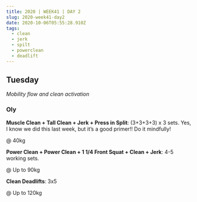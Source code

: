 ```yaml
---
title: 2020 | WEEK41 | DAY 2
slug: 2020-week41-day2
date: 2020-10-06T05:55:28.910Z
tags:
  - clean
  - jerk
  - spilt
  - powerclean
  - deadlift
---
```

## Tuesday

*Mobility flow and clean activation*

### Oly

**Muscle Clean + Tall Clean + Jerk + Press in Split**: (3+3+3+3) x 3 sets. Yes, I know we did this last week, but it’s a good primer!! Do it mindfully!

@ 40kg

**Power Clean + Power Clean + 1 1/4 Front Squat + Clean + Jerk**: 4-5 working sets.

@ Up to 90kg

**Clean Deadlifts**: 3x5

@ Up to 120kg
